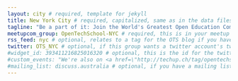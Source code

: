 ```yaml
---
layout: city # required, template for jekyll
title: New York City # required, capitalized, same as in the data files mentioned later
tagline: "Be a part of it: Join the World's Greatest Open Education Community, New York, New York"
meetupcom_group: OpenTechSchool-NYC # required, this is in your meetup page's url
rss_feed: nyc # optional, relates to a tag for the OTS blog if you have any blog posts about your chapter
twitter: OTS_NYC # optional, if this group wants a twitter account's tweets showing
#widget_id: 393411216825016320 # optional, this is the id for the twitter account widget
#custom_events: "We're also on <a href=\"http://techup.ch/tag/opentechschool\">Techup</a>." # optional, otherwise just meetup events will be displayed
#mailing_list: discuss.australia # optional, if you have a mailing list you want people to sign up to
---
```

